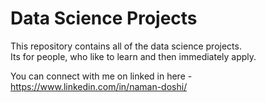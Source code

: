 # Data Science Projects

This repository contains all of the data science projects.  <br>
Its for people, who like to learn and then immediately apply. <br>

You can connect with me on linked in here - https://www.linkedin.com/in/naman-doshi/